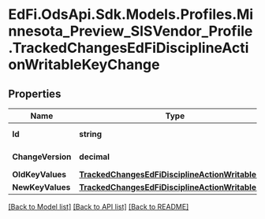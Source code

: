 # EdFi.OdsApi.Sdk.Models.Profiles.Minnesota_Preview_SISVendor_Profile.TrackedChangesEdFiDisciplineActionWritableKeyChange

## Properties

Name | Type | Description | Notes
------------ | ------------- | ------------- | -------------
**Id** | **string** | Resource identifier | [optional] 
**ChangeVersion** | **decimal** | Change version | [optional] 
**OldKeyValues** | [**TrackedChangesEdFiDisciplineActionWritableKey**](TrackedChangesEdFiDisciplineActionWritableKey.md) |  | [optional] 
**NewKeyValues** | [**TrackedChangesEdFiDisciplineActionWritableKey**](TrackedChangesEdFiDisciplineActionWritableKey.md) |  | [optional] 

[[Back to Model list]](../README.md#documentation-for-models) [[Back to API list]](../README.md#documentation-for-api-endpoints) [[Back to README]](../README.md)

